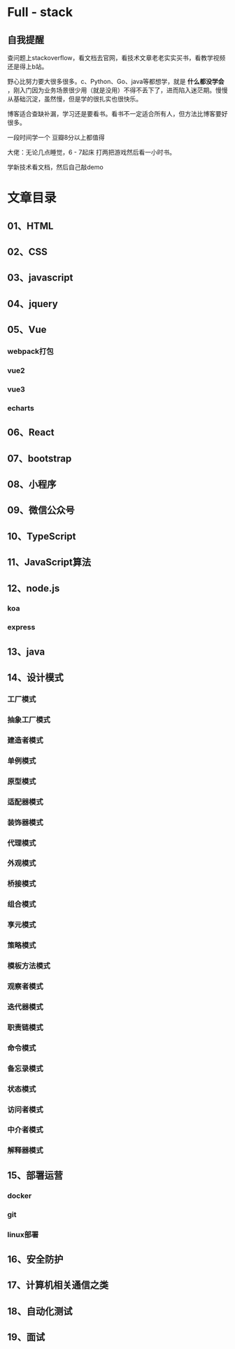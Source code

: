 # Full - stack
## 自我提醒
查问题上stackoverflow，看文档去官网，看技术文章老老实实买书，看教学视频还是得上b站。

野心比努力要大很多很多。c、Python、Go、java等都想学，就是 **什么都没学会** ，刚入门因为业务场景很少用（就是没用）不得不丢下了，进而陷入迷茫期。慢慢从基础沉淀，虽然慢，但是学的很扎实也很快乐。

博客适合查缺补漏，学习还是要看书。看书不一定适合所有人，但方法比博客要好很多。

一段时间学一个  豆瓣8分以上都值得

大佬：无论几点睡觉，6 - 7起床 打两把游戏然后看一小时书。

学新技术看文档，然后自己敲demo

# 文章目录




## 01、HTML

## 02、CSS


## 03、javascript

## 04、jquery

## 05、Vue

### webpack打包

### vue2

### vue3

### echarts

## 06、React
## 07、bootstrap


## 08、小程序


## 09、微信公众号
## 10、TypeScript


## 11、JavaScript算法

## 12、node.js

### koa

### express



## 13、java


## 14、设计模式

### 工厂模式

### 抽象工厂模式

### 建造者模式

### 单例模式

### 原型模式

### 适配器模式

### 装饰器模式

### 代理模式

### 外观模式

### 桥接模式

### 组合模式


### 享元模式


### 策略模式


### 模板方法模式


### 观察者模式


### 迭代器模式


### 职责链模式


### 命令模式

### 备忘录模式


### 状态模式


### 访问者模式


### 中介者模式


### 解释器模式

## 15、部署运营

### docker

### git

### linux部署

## 16、安全防护

## 17、计算机相关通信之类

## 18、自动化测试

## 19、面试
